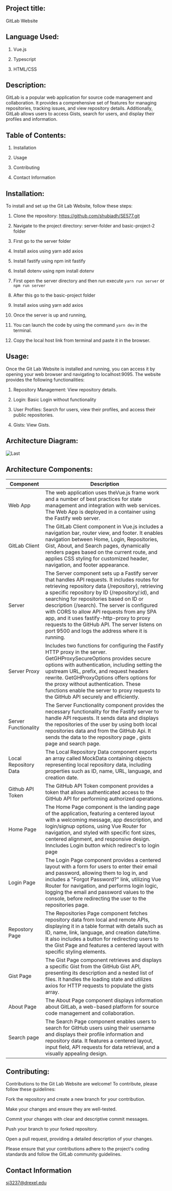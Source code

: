 **Project title:**
--------------------------------------------------------------------------------------------------------------------------------------------------------------------------------------------

 GitLab Website

**Language Used:**
--------------------------------------------------------------------------------------------------------------------------------------------------------------------------------------------

1. Vue.js

2. Typescript

3. HTML/CSS

**Description:** 
--------------------------------------------------------------------------------------------------------------------------------------------------------------------------------------------

GitLab is a popular web application  for source code management and collaboration. It provides a comprehensive set of features for managing repositories, tracking issues, and view repository details. Additionally, GitLab allows users to access Gists, search for users, and display their profiles and information.

**Table of Contents:**
--------------------------------------------------------------------------------------------------------------------------------------------------------------------------------------------

1. Installation

2. Usage

3. Contributing

4. Contact Information

**Installation:**
--------------------------------------------------------------------------------------------------------------------------------------------------------------------------------------------

To install and set up the Git Lab Website, follow these steps:

1. Clone the repository: https://github.com/shubjadh/SE577.git
 
2. Navigate to the project directory: server-folder and basic-project-2 folder

3. First go to the server folder 

4. Install axios using yarn add axios

5. Install fastify using npm init fastify

6. Install dotenv using npm install dotenv

7. First open the server directory and then run execute `yarn run server` or `npm run server`

8. After this go to the basic-project folder

9. Install axios using yarn add axios

4. Once the server is up and running, 

5. You can launch the code by using the command `yarn dev` in the terminal.

6. Copy the local host link from terminal and paste it in the browser.




**Usage:**
--------------------------------------------------------------------------------------------------------------------------------------------------------------------------------------------

Once the Git Lab Website is installed and running, you can access it by opening your web browser and navigating to localhost:9095. The website provides the following functionalities:

1. Repository Management:  View repository details.
 
2. Login: Basic Login without functionality
 
3. User Profiles: Search for users, view their profiles, and access their public repositories.
 
4. Gists: View Gists.


**Architecture Diagram:**
--------------------------------------------------------------------------------------------------------------------------------------------------------------------------------------------



![Last](https://github.com/shubjadh/SE577/assets/114832019/52af8b5f-2f98-414b-8e3f-600d5c1ad016)




**Architecture Components:**
--------------------------------------------------------------------------------------------------------------------------------------------------------------------------------------------

| Component | Description |
|----------|----------|
| Web App  | The web application uses theVue.js frame work and a number of best practices for state management and integration with web services. The Web App is deployed in a                            container using the Fastify web server.|
| GitLab Client | The GitLab Client component in Vue.js includes a navigation bar, router view, and footer. It enables navigation between Home, Login, Repositories, Gist, About, and Search                   pages, dynamically renders pages based on the current route, and applies CSS styling for customized header, navigation, and footer appearance. |
| Server | The Server component sets up a Fastify server that handles API requests. It includes routes for retrieving repository data (/repository), retrieving a specific repository by ID            (/repository/:id), and searching for repositories based on ID or description (/search). The server is configured with CORS to allow API requests from any SPA app, and it uses              fastify-http-proxy to proxy requests to the GitHub API. The server listens on port 9500 and logs the address where it is running. |
| Server Proxy | Includes two functions for configuring the Fastify HTTP proxy in the server. GetGHProxySecureOptions provides secure options with authentication, including setting                          the upstream URL, prefix, and request headers rewrite. GetGHProxyOptions offers options for the proxy without authentication. These functions enable the server to                          proxy requests to the GitHub API securely and efficiently.|
| Server Functionality | The Server Functionality component provides the necessary functionality for the Fastify server to handle API requests. It sends data and displays the repositories                          of the user by using both local repositories data and  from the GitHub Api. It sends the data to the repository page , gists page and search page. |
| Local Repository Data | The Local Repository Data component exports an array called MockData containing objects representing local repository data, including properties such as ID, name,                           URL, language, and creation date. |
| Github API Token | The GitHub API Token component provides a token that allows authenticated access to the GitHub API for performing authorized operations. |
| Home Page | The Home Page component is the landing page of the application, featuring a centered layout with a welcoming message, app description, and login/signup options, using Vue                   Router for navigation, and styled with specific font sizes, centered alignment, and responsive design. Inncludes Login button which redirect's to login page |
| Login Page | The Login Page component provides a centered layout with a form for users to enter their email and password, allowing them to log in, and includes a "Forgot Password?" link,                utilizing Vue Router for navigation, and performs login logic, logging the email and password values to the console, before redirecting the user to the repositories page. |
| Repostory Page | The Repositories Page component fetches repository data from local and remote APIs, displaying it in a table format with details such as ID, name, link, language, and                      creation date/time. It also includes a button for redirecting users to the Gist Page and features a centered layout with specific styling elements. |
| Gist Page | The Gist Page component retrieves and displays a specific Gist from the GitHub Gist API, presenting its description and a nested list of files. It handles the loading state                 and utilizes axios for HTTP requests to populate the gists array. |
| About Page | The About Page component displays information about GitLab, a web-based platform for source code management and collaboration. |
| Search page | The Search Page component enables users to search for GitHub users using their username and displays their profile information and repository data. It features a                          centered layout, input field, API requests for data retrieval, and a visually appealing design. |




**Contributing:**
--------------------------------------------------------------------------------------------------------------------------------------------------------------------------------------------

Contributions to the Git Lab Website are welcome! To contribute, please follow these guidelines:

Fork the repository and create a new branch for your contribution.

Make your changes and ensure they are well-tested.

Commit your changes with clear and descriptive commit messages.

Push your branch to your forked repository.

Open a pull request, providing a detailed description of your changes.

Please ensure that your contributions adhere to the project's coding standards and follow the GitLab community guidelines.

**Contact Information**
--------------------------------------------------------------------------------------------------------------------------------------------------------------------------------------------

sj3237@drexel.edu
